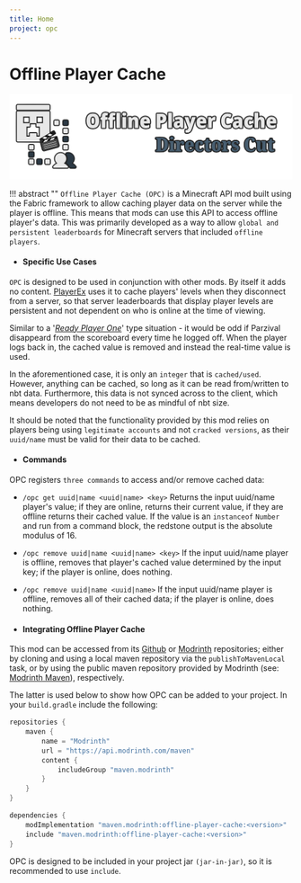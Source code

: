 ```yaml
---
title: Home
project: opc
---
```


<!-- !!! tip ""
    **:octicons-clock-16: The Offline Player Cache documentation is currently being rewritten - it is not accurate for versions >=3.4.2**

<br> -->

# Offline Player Cache

![opc banner](../assets/opc/opc-banner.png)

!!! abstract ""
    `Offline Player Cache (OPC)` is a Minecraft API mod built using the Fabric framework to allow caching player data on the server while the player is offline. This means that mods can use this API to access offline player's data. This was primarily developed as a way to allow `global and persistent leaderboards` for Minecraft servers that included `offline players`.

- #### Specific Use Cases

`OPC` is designed to be used in conjunction with other mods. By itself it adds no content. [PlayerEx](https://modrinth.com/mod/playerex-directors-cut) uses it to cache players' levels when they disconnect from a server, so that server leaderboards that display player levels are persistent and not dependent on who is online at the time of viewing. 

Similar to a '<a href="https://readyplayerone.fandom.com/wiki/Scoreboard" target="_blank">*Ready Player One*</a>' type situation - it would be odd if Parzival disappeard from the scoreboard every time he logged off. When the player logs back in, the cached value is removed and instead the real-time value is used.

In the aforementioned case, it is only an `integer` that is `cached/used`. However, anything can be cached, so long as it can be read from/written to nbt data. Furthermore, this data is not synced across to the client, which means developers do not need to be as mindful of nbt size. 

It should be noted that the functionality provided by this mod relies on players being using `legitimate accounts` and not `cracked versions`, as their `uuid/name` must be valid for their data to be cached. 

- #### Commands

OPC registers `three commands` to access and/or remove cached data:

- `/opc get uuid|name <uuid|name> <key>` Returns the input uuid/name player's value; if they are online, returns their current value, if they are offline returns their cached value. If the value is an `instanceof` `Number` and run from a command block, the redstone output is the absolute modulus of 16.

- `/opc remove uuid|name <uuid|name> <key>` If the input uuid/name player is offline, removes that player's cached value determined by the input key; if the player is online, does nothing.

- `/opc remove uuid|name <uuid|name>` If the input uuid/name player is offline, removes all of their cached data; if the player is online, does nothing.

- #### Integrating Offline Player Cache

This mod can be accessed from its [Github](https://github.com/BareMinimumStudios/Offline-Player-Cache) or [Modrinth](https://modrinth.com/mod/opc-directors-cut) repositories; either by cloning and using a local maven repository via the `publishToMavenLocal` task, or by using the public maven repository provided by Modrinth (see: <a href="https://docs.modrinth.com/docs/tutorials/maven/" target="_blank">Modrinth Maven</a>), respectively. 

The latter is used below to show how OPC can be added to your project. In your `build.gradle` include the following:

```java
repositories {
    maven {
        name = "Modrinth"
        url = "https://api.modrinth.com/maven"
        content {
            includeGroup "maven.modrinth"
        }
    }
}
```

```java
dependencies {
    modImplementation "maven.modrinth:offline-player-cache:<version>"
    include "maven.modrinth:offline-player-cache:<version>"
}
```
OPC is designed to be included in your project jar `(jar-in-jar)`, so it is recommended to use `include`.